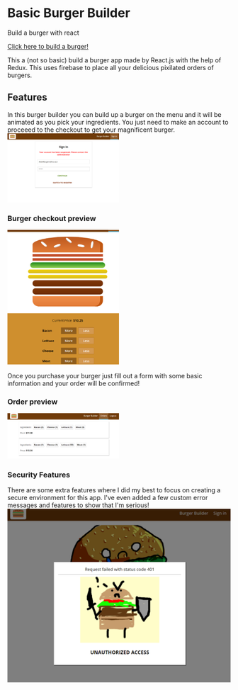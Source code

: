 # Basic Burger Builder
Build a burger with react

[Click here to build a burger!](https://jasonkim4201.github.io/basic-burger-builder/)

This a (not so basic) build a burger app made by React.js with the help of Redux. This uses firebase to place all your delicious pixilated orders of burgers. 

## Features
In this burger builder you can build up a burger on the menu and it will be animated as you pick your ingredients. You just need to make an account to proceeed to the checkout to get your magnificent burger.
<img src="src/assets/images/banned.png" alt="banned" width="50%" height="auto">

### Burger checkout preview
<img src="src/assets/images/big-burger.png" alt="my burger" width="50%" height="auto">

Once you purchase your burger just fill out a form with some basic information and your order will be confirmed!
### Order preview
<img src="src/assets/images/orders.png" alt="orders" width="50%" height="auto">

### Security Features
There are some extra features where I did my best to focus on creating a secure environment for this app. I've even added a few custom error messages and features to show that I'm serious!
<img src="src/assets/images/unauth.png" alt="unauthorized">




